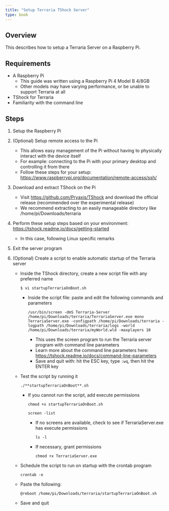 ```yaml
---
title: "Setup Terraria TShock Server"
type: book
---
```


## Overview

This describes how to setup a Terraria Server on a Raspberry Pi.

## Requirements

- A Raspberry Pi
  - This guide was written using a Raspberry Pi 4 Model B 4/8GB
  - Other models may have varying performance, or be unable to support Terraria at all
- TShock for Terraria
- Familiarity with the command line

## Steps

1. Setup the Raspberry Pi
2. (Optional) Setup remote access to the Pi
   - This allows easy management of the Pi without having to physically interact with the device itself
   - For example: connecting to the Pi with your primary desktop and controlling it from there
   - Follow these steps for your setup: https://www.raspberrypi.org/documentation/remote-access/ssh/
3. Download and extract TShock on the Pi
   - Visit https://github.com/Pryaxis/TShock and download the official release (recommended over the experimental release)
   - We recommend extracting to an easily manageable directory like /home/pi/Downloads/terraria
4. Perform these setup steps based on your environment: https://tshock.readme.io/docs/getting-started
   - In this case, following Linux specific remarks
5. Exit the server program
6. (Optional) Create a script to enable automatic startup of the Terraria server

   - Inside the TShock directory, create a new script file with any preferred name

     `$ vi startupTerrariaOnBoot.sh`

     - Inside the script file: paste and edit the following commands and parameters

       `/usr/bin/screen -dmS Terraria-Server /home/pi/Downloads/terraria/TerrariaServer.exe mono TerrariaServer.exe -configpath /home/pi/Downloads/terraria -logpath /home/pi/Downloads/terraria/logs -world /home/pi/Downloads/terraria/myWorld.wld -maxplayers 10`

       - This uses the screen program to run the Terraria server program with command line parameters
       - Learn more about the command line parameters here: https://tshock.readme.io/docs/command-line-parameters
       - Save and quit with: hit the ESC key, type `:wq`, then hit the ENTER key

   - Test the script by running it

     `./**startupTerrariaOnBoot**.sh`

     - If you cannot run the script, add execute permissions

       `chmod +x startupTerrariaOnBoot.sh`

       `screen -list`

       - If no screens are available, check to see if TerrariaServer.exe has execute permissions

         `ls -l`

       - If necessary, grant permissions

         `chmod +x TerrariaServer.exe`

   - Schedule the script to run on startup with the crontab program

     `crontab -e`

   - Paste the following:

     `@reboot /home/pi/Downloads/terraria/startupTerrariaOnBoot.sh`

   - Save and quit
